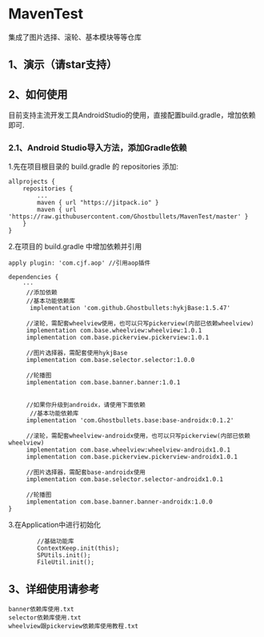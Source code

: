 # MavenTest
集成了图片选择、滚轮、基本模块等等仓库

## 1、演示（请star支持）

## 2、如何使用
目前支持主流开发工具AndroidStudio的使用，直接配置build.gradle，增加依赖即可.

### 2.1、Android Studio导入方法，添加Gradle依赖

1.先在项目根目录的 build.gradle 的 repositories 添加:
```
allprojects {
    repositories {
        ...
        maven { url "https://jitpack.io" }
        maven { url 'https://raw.githubusercontent.com/Ghostbullets/MavenTest/master' }
    }
}
```

2.在项目的 build.gradle 中增加依赖并引用

```
apply plugin: 'com.cjf.aop' //引用aop插件

dependencies {
    ···
     //添加依赖
     //基本功能依赖库
      implementation 'com.github.Ghostbullets:hykjBase:1.5.47'

     //滚轮，需配套wheelview使用，也可以只写pickerview(内部已依赖wheelview)
     implementation com.base.wheelview:wheelview:1.0.1
     implementation com.base.pickerview.pickerview:1.0.1

     //图片选择器，需配套使用hykjBase
     implementation com.base.selector.selector:1.0.0
     
     //轮播图
     implementation com.base.banner.banner:1.0.1
     

     //如果你升级到androidx，请使用下面依赖
      //基本功能依赖库
     implementation 'com.Ghostbullets.base:base-androidx:0.1.2'

     //滚轮，需配套wheelview-androidx使用，也可以只写pickerview(内部已依赖wheelview)
     implementation com.base.wheelview:wheelview-androidx1.0.1
     implementation com.base.pickerview.pickerview-androidx1.0.1

     //图片选择器，需配套base-androidx使用
     implementation com.base.selector.selector-androidx1.0.1
     
     //轮播图
     implementation com.base.banner.banner-androidx:1.0.0
}
```

3.在Application中进行初始化

```
        //基础功能库
        ContextKeep.init(this);
        SPUtils.init();
        FileUtil.init();
```

## 3、详细使用请参考
    banner依赖库使用.txt  
    selector依赖库使用.txt
    wheelview跟pickerview依赖库使用教程.txt
